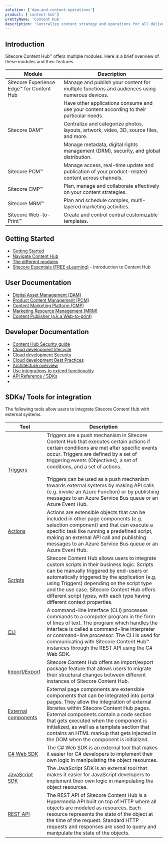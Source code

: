 ```yaml
---
solution: ['dam-and-content-operations']
product: ['content-hub']
prettyName: 'Content Hub'
description: 'Centralize content strategy and operations for all delivery channels'
---
```


## Introduction

Sitecore Content Hub&trade; offers multiple modules. Here is a brief overview of these modules and their features.

| Module                                          | Description                                                                                      |
| ----------------------------------------------- | ------------------------------------------------------------------------------------------------ |
| Sitecore Experience Edge&trade; for Content Hub | Manage and publish your content for multiple functions and audiences using numerous devices.     |
|                                                 | Have other applications consume and use your content according to their particular needs.        |
| Sitecore DAM&trade;                             | Centralize and categorize photos, layouts, artwork, video, 3D, source files, and more.           |
|                                                 | Manage metadata, digital rights management (DRM), security, and global distribution.             |
| Sitecore PCM&trade;                             | Manage access, real-time update and publication of your product-related content across channels. |
| Sitecore CMP&trade;                             | Plan, manage and collaborate effectively on your content strategies.                             |
| Sitecore MRM&trade;                             | Plan and schedule complex, multi-layered marketing activities.                                   |
| Sitecore Web-to-Print&trade;                    | Create and control central customizable templates.                                               |

## Getting Started

- [Getting Started](https://doc.sitecore.com/ch/en/users/latest/content-hub/started-get-started.html)
- [Navigate Content Hub](https://doc.sitecore.com/ch/en/users/latest/content-hub/log-in.html)
- [The different modules](https://doc.sitecore.com/ch/en/users/latest/content-hub/modules.html)
- [Sitecore Essentials (FREE eLearning)](https://learning.sitecore.com/pathway/sitecore-essentials) - Introduction to Content Hub

## User Documentation

- [Digital Asset Management (DAM)](https://doc.sitecore.com/ch/en/users/latest/content-hub/digital-assets.html)
- [Product Content Management (PCM)](https://doc.sitecore.com/ch/en/users/latest/content-hub/pcm.html)
- [Content Marketing Platform (CMP)](https://doc.sitecore.com/ch/en/users/latest/content-hub/manage-content.html)
- [Marketing Resource Management (MRM)](https://doc.sitecore.com/ch/en/users/latest/content-hub/manage-projects-and-jobs.html)
- [Content Publisher (a.k.a Web-to-print)](https://doc.sitecore.com/ch/en/users/latest/content-hub/publisher.html)

## Developer Documentation

- [Content Hub Security guide](https://doc.sitecore.com/ch/en/users/latest/content-hub/guide-intro.html)
- [Cloud development lifecycle](https://doc.sitecore.com/ch/en/developers/latest/cloud-dev/sdlc-introduction.html)
- [Cloud development Security](https://doc.sitecore.com/ch/en/developers/latest/cloud-dev/security-intro.html)
- [Cloud development Best Practices](https://doc.sitecore.com/ch/en/developers/latest/cloud-dev/integrations-best-practices-best-practices.html)
- [Architecture overview](https://doc.sitecore.com/ch/en/developers/latest/cloud-dev/architecture-index.html)
- [Use integrations to extend functionality](https://doc.sitecore.com/ch/en/developers/latest/cloud-dev/api-overview.html)
- [API Reference / SDKs](https://doc.sitecore.com/ch/en/developers/latest/api-reference/index-en.html)
-

## SDKs/ Tools for integration

The following tools allow users to integrate Sitecore Content Hub with external systems.

| Tool                                                                                                      | Description                                                                                                                                                                                                                                                                                                                                                                                                                                                                 |
| --------------------------------------------------------------------------------------------------------- | --------------------------------------------------------------------------------------------------------------------------------------------------------------------------------------------------------------------------------------------------------------------------------------------------------------------------------------------------------------------------------------------------------------------------------------------------------------------------- |
| [Triggers](https://doc.sitecore.com/ch/en/developers/latest/cloud-dev/triggers-overview.html)             | Triggers are a push mechanism in Sitecore Content Hub that executes certain actions if certain conditions are met after specific events occur. Triggers are defined by a set of triggering events (Objectives), a set of conditions, and a set of actions. <br/> <br/> Triggers can be used as a push mechanism towards external systems by making API calls (e.g. invoke an Azure Function) or by publishing messages to an Azure Service Bus queue or an Azure Event Hub. |
| [Actions](https://doc.sitecore.com/ch/en/developers/latest/cloud-dev/actions-overview.html)               | Actions are extensible objects that can be included in other page components (e.g. selection component) and that can execute a specific task like running a predefined script, making an external API call and publishing messages to an Azure Service Bus queue or an Azure Event Hub.                                                                                                                                                                                     |
| [Scripts](https://doc.sitecore.com/ch/en/developers/latest/cloud-dev/api-overview.html)                   | Sitecore Content Hub allows users to integrate custom scripts in their business logic. Scripts can be manually triggered by end-users or automatically triggered by the application (e.g. using Triggers) depending on the script type and the use case. Sitecore Content Hub offers different script types, with each type having different context properties.                                                                                                            |
| [CLI](https://doc.sitecore.com/ch/en/developers/latest/cloud-dev/cli-overview.html)                       | A command-line interface (CLI) processes commands to a computer program in the form of lines of text. The program which handles the interface is called a command-line interpreter or command-line processor. The CLI is used for communicating with Sitecore Content Hub&trade; instances through the REST API using the C# Web SDK.                                                                                                                                       |
| [Import/Export](https://doc.sitecore.com/ch/en/developers/latest/cloud-dev/import-export-package.html)    | Sitecore Content Hub offers an import/export package feature that allows users to migrate their structural changes between different instances of Sitecore Content Hub.                                                                                                                                                                                                                                                                                                     |
| [External components](https://doc.sitecore.com/ch/en/developers/latest/cloud-dev/component-overview.html) | External page components are extensible components that can be integrated into portal pages. They allow the integration of external libraries within Sitecore Content Hub pages. External components contain a code section that gets executed when the component is initialized, as well as a template section that contains an HTML markup that gets injected in the DOM when the component is initialized.                                                               |
| [C# Web SDK](https://doc.sitecore.com/ch/en/developers/latest/cloud-dev/web-sdk-index.html)               | The C# Web SDK is an external tool that makes it easier for C# developers to implement their own logic in manipulating the object resources.                                                                                                                                                                                                                                                                                                                                |
| [JavaScript SDK](https://doc.sitecore.com/ch/en/developers/latest/cloud-dev/javascript-sdk-index.html)    | The JavaScript SDK is an external tool that makes it easier for JavaScript developers to implement their own logic in manipulating the object resources.                                                                                                                                                                                                                                                                                                                    |
| [REST API](https://doc.sitecore.com/ch/en/developers/latest/cloud-dev/about.html)                         | The REST API of Sitecore Content Hub is a Hypermedia API built on top of HTTP where all objects are modeled as resources. Each resource represents the state of the object at the time of the request. Standard HTTP requests and responses are used to query and manipulate the state of the objects.                                                                                                                                                                      |
